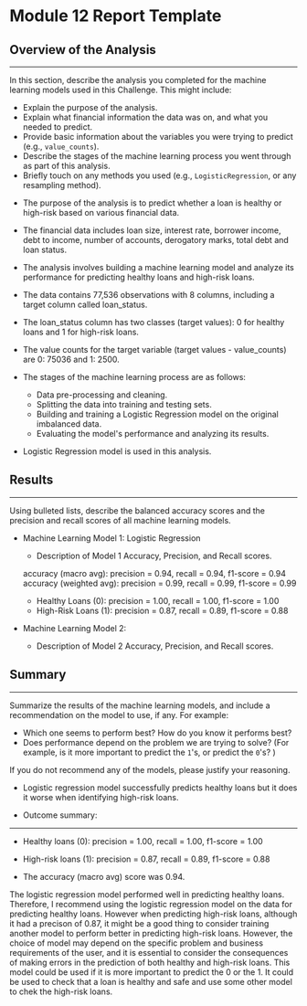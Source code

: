 # Module 12 Report Template

## Overview of the Analysis

-------------------------------------------

In this section, describe the analysis you completed for the machine learning models used in this Challenge. This might include:

* Explain the purpose of the analysis.
* Explain what financial information the data was on, and what you needed to predict.
* Provide basic information about the variables you were trying to predict (e.g., `value_counts`).
* Describe the stages of the machine learning process you went through as part of this analysis.
* Briefly touch on any methods you used (e.g., `LogisticRegression`, or any resampling method).

- The purpose of the analysis is to predict whether a loan is healthy or high-risk based on various financial data.
- The financial data includes loan size, interest rate, borrower income, debt to income, number of accounts, derogatory marks, total debt and loan status.
- The analysis involves building a machine learning model and analyze its performance for predicting healthy loans and high-risk loans.

- The data contains 77,536 observations with 8 columns, including a target column called loan_status.
- The loan_status column has two classes (target values): 0 for healthy loans and 1 for high-risk loans.
- The value counts for the target variable (target values - value_counts) are 0: 75036 and 1: 2500.

- The stages of the machine learning process are as follows:
  - Data pre-processing and cleaning.
  - Splitting the data into training and testing sets.
  - Building and training a Logistic Regression model on the original imbalanced data.
  - Evaluating the model's performance and analyzing its results.

- Logistic Regression model is used in this analysis.

## Results

-----------------------------------------------

Using bulleted lists, describe the balanced accuracy scores and the precision and recall scores of all machine learning models.

* Machine Learning Model 1: Logistic Regression
  * Description of Model 1 Accuracy, Precision, and Recall scores.

  accuracy (macro avg): precision = 0.94, recall = 0.94, f1-score = 0.94
  accuracy (weighted avg): precision = 0.99, recall = 0.99, f1-score = 0.99

    -	Healthy Loans (0): precision = 1.00, recall = 1.00, f1-score = 1.00
    -	High-Risk Loans (1): precision = 0.87, recall = 0.89, f1-score = 0.88


* Machine Learning Model 2:
  * Description of Model 2 Accuracy, Precision, and Recall scores.

## Summary

-------------------------------------------------

Summarize the results of the machine learning models, and include a recommendation on the model to use, if any. For example:
* Which one seems to perform best? How do you know it performs best?
* Does performance depend on the problem we are trying to solve? (For example, is it more important to predict the `1`'s, or predict the `0`'s? )

If you do not recommend any of the models, please justify your reasoning.


- Logistic regression model successfully predicts healthy loans but it does it worse when identifying high-risk loans.

- Outcome summary:
-----------------------
  - Healthy loans (0): precision = 1.00, recall = 1.00, f1-score = 1.00
  - High-risk loans (1): precision = 0.87, recall = 0.89, f1-score = 0.88

- The accuracy (macro avg) score was 0.94. 

The logistic regression model performed well in predicting healthy loans. Therefore, I recommend using the logistic regression model on the data for predicting healthy loans. However when predicting high-risk loans, although it had a precison of 0.87, it might be a good thing to consider training another model to perform better in predicting high-risk loans. However, the choice of model may depend on the specific problem and business requirements of the user, and it is essential to consider the consequences of making errors in the prediction of both healthy and high-risk loans. This model could be used if it is more important to predict the 0 or the 1. It could be used to check that a loan is healthy and safe and use some other model to chek the high-risk loans.
